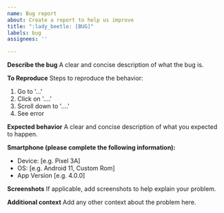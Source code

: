 ```yaml
---
name: Bug report
about: Create a report to help us improve
title: ":lady_beetle: [BUG]"
labels: bug
assignees: ''

---
```


**Describe the bug**
A clear and concise description of what the bug is.

**To Reproduce**
Steps to reproduce the behavior:
1. Go to '...'
2. Click on '....'
3. Scroll down to '....'
4. See error

**Expected behavior**
A clear and concise description of what you expected to happen.

**Smartphone (please complete the following information):**
 - Device: [e.g. Pixel 3A]
 - OS: [e.g. Android 11, Custom Rom]
 - App Version [e.g. 4.0.0]

**Screenshots**
If applicable, add screenshots to help explain your problem.

**Additional context**
Add any other context about the problem here.
